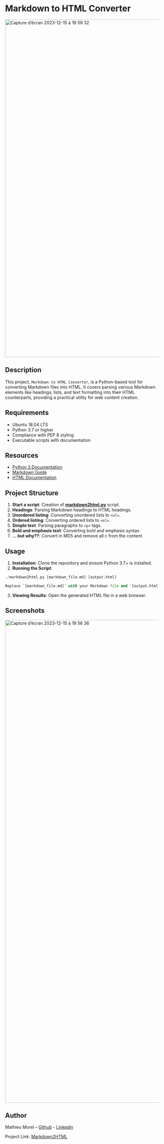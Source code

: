 # Markdown to HTML Converter

<img width="1106" alt="Capture d’écran 2023-12-15 à 19 59 32" src="https://github.com/MathieuMorel62/holbertonschool-Markdown2HTML/assets/113856302/df400795-5eaa-46f1-a123-2df990020983">


## Description
This project, `Markdown to HTML Converter`, is a Python-based tool for converting Markdown files into HTML. It covers parsing various Markdown elements like headings, lists, and text formatting into their HTML counterparts, providing a practical utility for web content creation.

## Requirements
- Ubuntu 18.04 LTS
- Python 3.7 or higher
- Compliance with PEP 8 styling
- Executable scripts with documentation

## Resources
- [Python 3 Documentation](https://www.python.org/doc/)
- [Markdown Guide](https://www.markdownguide.org/)
- [HTML Documentation](https://developer.mozilla.org/en-US/docs/Web/HTML)

## Project Structure
1. **Start a script**: Creation of [**markdown2html.py**](https://github.com/MathieuMorel62/holbertonschool-Markdown2HTML/blob/main/markdown2html.py) script.
2. **Headings**: Parsing Markdown headings to HTML headings.
3. **Unordered listing**: Converting unordered lists to `<ul>`.
4. **Ordered listing**: Converting ordered lists to `<ol>`.
5. **Simple text**: Parsing paragraphs to `<p>` tags.
6. **Bold and emphasis text**: Converting bold and emphasis syntax.
7. **... but why??**: Convert in MD5 and remove all c from the content.

## Usage
1. **Installation**: Clone the repository and ensure Python 3.7+ is installed.
2. **Running the Script**:

```python
./markdown2html.py [markdown_file.md] [output.html]

Replace `[markdown_file.md]` with your Markdown file and `[output.html]` with your output file name.
```

3. **Viewing Results**: Open the generated HTML file in a web browser.

## Screenshots
<img width="1581" alt="Capture d’écran 2023-12-15 à 19 56 36" src="https://github.com/MathieuMorel62/holbertonschool-Markdown2HTML/assets/113856302/29b77b7f-1ff8-4201-b6f6-1dacb89c9d20">

## Author

Mathieu Morel – [Github](https://github.com/MathieuMorel62) - [Linkedin](https://www.linkedin.com/in/mathieu-morel-9ab457261/)

Project Link: [Markdown2HTML](https://github.com/MathieuMorel62/holbertonschool-Markdown2HTML)
